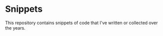Snippets
========

This repository contains snippets of code that I've written or
collected over the years.
